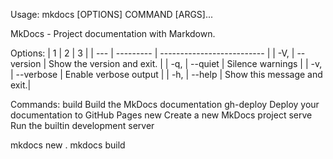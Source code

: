 Usage: mkdocs [OPTIONS] COMMAND [ARGS]...

  MkDocs - Project documentation with Markdown.

Options:
|   1 | 2          | 3                          |
| --- | ---------  | -------------------------- |
| -V, | --version  | Show the version and exit. |
| -q, | --quiet    | Silence warnings           |
| -v, | --verbose  | Enable verbose output      |
| -h, | --help     | Show this message and exit.| 

Commands:
  build      Build the MkDocs documentation
  gh-deploy  Deploy your documentation to GitHub Pages
  new        Create a new MkDocs project
  serve      Run the builtin development server


mkdocs new .
mkdocs build